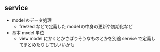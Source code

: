 ## service

- model のデータ処理
    - freezed などで定義した model の中身の更新や初期化など
- 基本 model 単位
    - view model にかくとかさばりそうなものとかを別途 service で定義してまとめたりしてもいいかも
